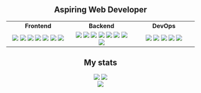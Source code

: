 <h2 align="center">
  Aspiring Web Developer
</h2>
<div align="center" style="witdh:100%">
  <table>
    <tr>
      <td align="center" width="100px""><b>Frontend</b></td>
      <td align="center" width="100px""><b>Backend</b></td>
      <td align="center" width="100px""><b>DevOps</b></td>
    </tr>
    <tr>
      <td valign="center" align="center" width="300px">
        <img src="https://img.shields.io/badge/HTML_5-2afed8" />
        <img src="https://img.shields.io/badge/CSS_3-2afed8" />
        <img src="https://img.shields.io/badge/ECMAScript_6-2afed8" />
        <img src="https://img.shields.io/badge/TypeScript-2afed8" />
        <img src="https://img.shields.io/badge/jQuery-2afed8" />
        <img src="https://img.shields.io/badge/Angular-2afed8" />
        <img src="https://img.shields.io/badge/Bootstrap-2afed8" />
      </td>
      <td valign="center" align="center" width="300px">
        <img src="https://img.shields.io/badge/Node.js-cyan" />
        <img src="https://img.shields.io/badge/PHP-cyan" />
        <img src="https://img.shields.io/badge/Express-cyan" />
        <img src="https://img.shields.io/badge/PostgreSQL-cyan" />
        <img src="https://img.shields.io/badge/SQL_Server-cyan" />
        <img src="https://img.shields.io/badge/MongoDB-cyan" />
        <img src="https://img.shields.io/badge/SQLite-cyan" />
        <img src="https://img.shields.io/badge/Jest-cyan" />
      </td>
      <td valign="center" align="center" width="300px">
        <img src="https://img.shields.io/badge/Linux-blue" />
        <img src="https://img.shields.io/badge/AWS-blue" />
        <img src="https://img.shields.io/badge/Oracle-blue" />
        <img src="https://img.shields.io/badge/Lua-blue" />
        <img src="https://img.shields.io/badge/Python-blue" />
      </td>
    </tr>
  </table>
  <h2>My stats</h2>
  <a>
    <img src="https://github-readme-stats.vercel.app/api/top-langs/?username=asbelll&layout=compact&theme=transparent&hide_border=true">
  </a>
  <a>
    <img src="https://github-readme-stats.vercel.app/api?username=asbelll&hide_rank=true&show_icons=true&theme=transparent&hide_border=true">
  </a>
  <br />
  <img src="https://streak-stats.demolab.com?user=asbelll&theme=transparent&hide_border=true&mode=weekly">
</div>
